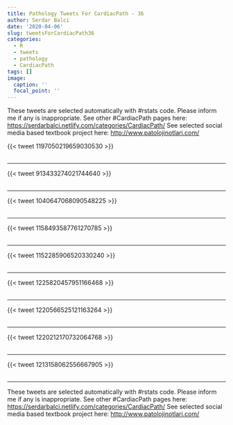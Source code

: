 ```yaml
---
title: Pathology Tweets For CardiacPath - 36
author: Serdar Balci
date: '2020-04-06'
slug: tweetsForCardiacPath36
categories:
  - R
  - tweets
  - pathology
  - CardiacPath
tags: []
image:
  caption: ''
  focal_point: ''
---
```



These tweets are selected automatically with #rstats code. Please inform me if any is inappropriate.
See other #CardiacPath pages here: https://serdarbalci.netlify.com/categories/CardiacPath/ 
See selected social media based textbook project here: http://www.patolojinotlari.com/

{{< tweet 1197050219659030530 >}}
<br>
<br>
<hr>
{{< tweet 913433274021744640 >}}
<br>
<br>
<hr>
{{< tweet 1040647068090548225 >}}
<br>
<br>
<hr>
{{< tweet 1158493587761270785 >}}
<br>
<br>
<hr>
{{< tweet 1152285906520330240 >}}
<br>
<br>
<hr>
{{< tweet 1225820457951166468 >}}
<br>
<br>
<hr>
{{< tweet 1220566525121163264 >}}
<br>
<br>
<hr>
{{< tweet 1220212170732064768 >}}
<br>
<br>
<hr>
{{< tweet 1213158062556667905 >}}
<br>
<br>
<hr>


These tweets are selected automatically with #rstats code. Please inform me if any is inappropriate.
See other #CardiacPath pages here: https://serdarbalci.netlify.com/categories/CardiacPath/ 
See selected social media based textbook project here: http://www.patolojinotlari.com/

